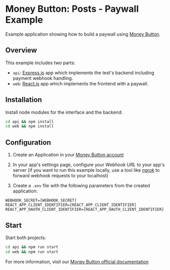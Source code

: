 # Money Button: Posts - Paywall Example
Example application showing how to build a paywall using [Money Button](https://moneybutton.com).

## Overview
This example includes two parts:

* `api`: [Express.js](https://expressjs.com/) app which implements the test's backend including payment webhook handling.
* `web`: [React.js](https://reactjs.org/) app which implements the frontend with a paywall.

## Installation
Install node modules for the interface and the backend:

```sh
cd api && npm install
cd web && npm install
```

## Configuration
1. Create an Application in your [Money Button account]((https://www.moneybutton.com/settings/apps))

2. In your app's settings page, configure your _Webhook URL_ to your app's server (if you want to run this example locally, use a tool like [ngrok](https://ngrok.com/) to forward webhook requests to your localhost)

2. Create a `.env` file with the following parameters from the created application:

```
WEBHOOK_SECRET=[WEBHOOK_SECRET]
REACT_APP_CLIENT_IDENTIFIER=[REACT_APP_CLIENT_IDENTIFIER]
REACT_APP_OAUTH_CLIENT_IDENTIFIER=[REACT_APP_OAUTH_CLIENT_IDENTIFIER]
```

## Start
Start both projects:

```sh
cd api && npm run start
cd web && npm run start
```

For more information, visit our [Money Button official documentation](https://docs.moneybutton.com)
